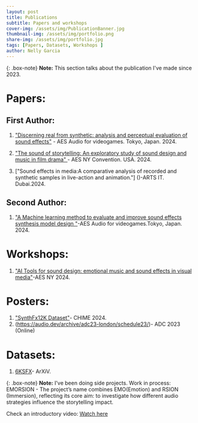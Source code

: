 ```yaml
---
layout: post
title: Publications
subtitle: Papers and workshops
cover-img: /assets/img/PublicationBanner.jpg
thumbnail-img: /assets/img/portfolio.png
share-img: /assets/img/portfolio.jpg
tags: [Papers, Datasets, Workshops ]
author: Nelly Garcia
---
```

{: .box-note}
**Note:** This section talks about the publication I've made since 2023.

# Papers:
## First Author:
1. ["Discerning real from synthetic: analysis and perceptual evaluation of sound effects"](https://scholar.google.com/citations?view_op=view_citation&hl=es&user=RqIkG4oAAAAJ&authuser=5&citation_for_view=RqIkG4oAAAAJ:u5HHmVD_uO8C) - AES Audio for videogames. Tokyo, Japan. 2024.

2. [ "The sound of storytelling: An exploratory study of sound
design and music in film drama" ](https://aes2.org/publications/elibrary/)- AES NY Convention. USA. 2024.

3. ["Sound effects in media:A comparative analysis of recorded and synthetic samples in live-action and animation."] ()-ARTS IT. Dubai.2024.

## Second Author:
1. ["A Machine learning method to evaluate and improve sound effects synthesis model design "](https://scholar.google.com/citations?view_op=view_citation&hl=es&user=RqIkG4oAAAAJ&authuser=5&citation_for_view=RqIkG4oAAAAJ:u-x6o8ySG0sC)-AES Audio for videogames.Tokyo, Japan. 2024.

# Workshops:
1. ["AI Tools for sound design: emotional music and  sound effects in visual media"](https://aesshow2024ny.sched.com/event/1k8Ky/ai-tools-for-sound-design-emotional-music-and-sound-effects-in-visual-media)-AES NY 2024.
# Posters:
1. ["SynthFx12K Dataset"](https://static1.squarespace.com/static/6227c31a43daf21135453605/t/6738d980f5de4f489284b4ac/1731778944725/10+Nelly+Garcia+and+Joshua+Reiss.pdf)- CHIME 2024. 
2. (https://audio.dev/archive/adc23-london/schedule23/)- ADC 2023 (Online)
# Datasets:
1. [6KSFX](https://arxiv.org/abs/2501.17198)- ArXiV.


{: .box-note}
**Note:**  I've been doing side projects. 
Work in process: EMORSION - The project’s name combines EMO(Emotion) and RSION (Immersion), reflecting its core aim: to investigate how different audio strategies influence the storytelling impact.

Check an introductory video: [Watch here](https://drive.google.com/file/d/1nO2TJBxl0_fUaLZ2QbLq4VqHPTivKSoC/view?usp=sharing)